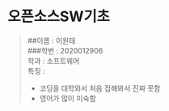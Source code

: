 # 오픈소스SW기초

> ##이름 : 이원태   
> ###학번 : 2020012906   
> 학과 : 소프트웨어   
> 특징 :   
> * 코딩을 대학와서 처음 접해봐서 진짜 못함   
> * 영어가 많이 미숙함
